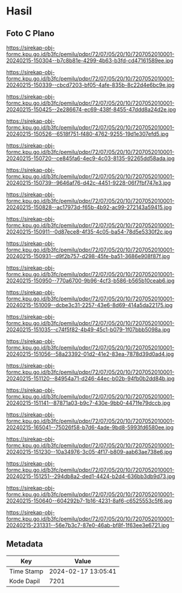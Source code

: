 # Hasil

## Foto C Plano

https://sirekap-obj-formc.kpu.go.id/b3fc/pemilu/pdpr/72/07/05/20/10/7207052010001-20240215-150304--b7c8b81e-4299-4b63-b3fd-cd47161589ee.jpg

https://sirekap-obj-formc.kpu.go.id/b3fc/pemilu/pdpr/72/07/05/20/10/7207052010001-20240215-150339--cbcd7203-bf05-4afe-835b-8c22d4e6bc9e.jpg

https://sirekap-obj-formc.kpu.go.id/b3fc/pemilu/pdpr/72/07/05/20/10/7207052010001-20240215-150425--2e286674-ec69-438f-8455-47ddd8a24d2e.jpg

https://sirekap-obj-formc.kpu.go.id/b3fc/pemilu/pdpr/72/07/05/20/10/7207052010001-20240215-150526--6518f751-f480-4762-9255-19d1e307efd5.jpg

https://sirekap-obj-formc.kpu.go.id/b3fc/pemilu/pdpr/72/07/05/20/10/7207052010001-20240215-150720--ce845fa6-4ec9-4c03-8135-92265dd58ada.jpg

https://sirekap-obj-formc.kpu.go.id/b3fc/pemilu/pdpr/72/07/05/20/10/7207052010001-20240215-150739--9646af76-d42c-4451-9228-06f7fbf747e3.jpg

https://sirekap-obj-formc.kpu.go.id/b3fc/pemilu/pdpr/72/07/05/20/10/7207052010001-20240215-150828--ac17973d-f65b-4b92-ac99-272143a59415.jpg

https://sirekap-obj-formc.kpu.go.id/b3fc/pemilu/pdpr/72/07/05/20/10/7207052010001-20240215-150911--0d87ece8-4f35-4c05-ba54-78d5e5330f2c.jpg

https://sirekap-obj-formc.kpu.go.id/b3fc/pemilu/pdpr/72/07/05/20/10/7207052010001-20240215-150931--d9f2b757-d298-45fe-ba51-3686e908f87f.jpg

https://sirekap-obj-formc.kpu.go.id/b3fc/pemilu/pdpr/72/07/05/20/10/7207052010001-20240215-150950--770a6700-9b96-4cf3-b586-b565b10ceab6.jpg

https://sirekap-obj-formc.kpu.go.id/b3fc/pemilu/pdpr/72/07/05/20/10/7207052010001-20240215-151009--dcbe3c31-2257-43e6-8d69-414a5da22175.jpg

https://sirekap-obj-formc.kpu.go.id/b3fc/pemilu/pdpr/72/07/05/20/10/7207052010001-20240215-151035--c74f5f82-4b49-45c1-b079-1f07bbb5098a.jpg

https://sirekap-obj-formc.kpu.go.id/b3fc/pemilu/pdpr/72/07/05/20/10/7207052010001-20240215-151056--58a23392-01d2-41e2-83ea-7878d39d0ad4.jpg

https://sirekap-obj-formc.kpu.go.id/b3fc/pemilu/pdpr/72/07/05/20/10/7207052010001-20240215-151120--84954a71-d246-44ec-b02b-94fb0b2dd84b.jpg

https://sirekap-obj-formc.kpu.go.id/b3fc/pemilu/pdpr/72/07/05/20/10/7207052010001-20240215-151141--87871a03-b9c7-430e-9bb0-4471fe79dccb.jpg

https://sirekap-obj-formc.kpu.go.id/b3fc/pemilu/pdpr/72/07/05/20/10/7207052010001-20240215-165041--75026f58-b7d6-4ade-9bd8-5993fd6580ee.jpg

https://sirekap-obj-formc.kpu.go.id/b3fc/pemilu/pdpr/72/07/05/20/10/7207052010001-20240215-151230--10a34976-3c05-4f17-b809-aab63ae738e6.jpg

https://sirekap-obj-formc.kpu.go.id/b3fc/pemilu/pdpr/72/07/05/20/10/7207052010001-20240215-151251--294db8a2-ded1-4424-b2d4-636bb3db9d73.jpg

https://sirekap-obj-formc.kpu.go.id/b3fc/pemilu/pdpr/72/07/05/20/10/7207052010001-20240215-150640--604292b7-1b16-4231-8af6-c6525553c5f6.jpg

https://sirekap-obj-formc.kpu.go.id/b3fc/pemilu/pdpr/72/07/05/20/10/7207052010001-20240215-231331--56e7b3c7-87e0-46ab-bf8f-1f63ee3e6721.jpg


## Metadata

| Key        | Value               |
| ---------- | ------------------- |
| Time Stamp | 2024-02-17 13:05:41 |
| Kode Dapil | 7201                |



